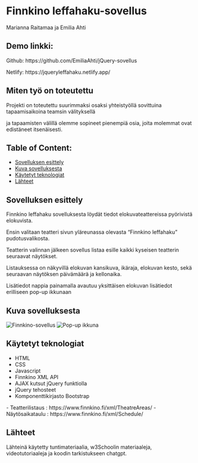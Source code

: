 # Finnkino leffahaku-sovellus
Marianna Raitamaa ja Emilia Ahti

## Demo linkki:
<p>Github: https://github.com/EmiliaAhti/jQuery-sovellus</p>
<p>Netlify: https://jqueryleffahaku.netlify.app/</p>

## Miten työ on toteutettu
<p>Projekti on toteutettu suurimmaksi osaksi yhteistyöllä sovittuina tapaamisaikoina teamsin välityksellä</p>  
<p>ja tapaamisten välillä olemme sopineet pienempiä osia, joita molemmat ovat edistäneet itsenäisesti.</p>

## Table of Content:

- [Sovelluksen esittely](#about-the-app)
- [Kuva sovelluksesta](#screenshots)
- [Käytetyt teknologiat](#technologies)
- [Lähteet](#credits)

## Sovelluksen esittely
<p>Finnkino leffahaku sovelluksesta löydät tiedot elokuvateattereissa pyörivistä elokuvista. </p>
<p>Ensin valitaan teatteri sivun yläreunassa olevasta “Finnkino leffahaku” pudotusvalikosta. </p>
<p>Teatterin valinnan jälkeen sovellus listaa esille kaikki kyseisen teatterin seuraavat näytökset. </p>
<p>Listauksessa on näkyvillä elokuvan kansikuva, ikäraja, elokuvan kesto, sekä seuraavan näytöksen päivämäärä ja kellonaika. </p>
<p>Lisätiedot nappia painamalla avautuu yksittäisen elokuvan lisätiedot erilliseen pop-up ikkunaan</p>

## Kuva sovelluksesta
<img src="" alt="Finnkino-sovellus">
<img src="" alt="Pop-up ikkuna">

## Käytetyt teknologiat
<ul>
  <li>HTML</li>
  <li>CSS</li>
  <li>Javascript</li>
  <li>Finnkino XML API</li>
  <li>AJAX kutsut jQuery funktiolla</li>
  <li>jQuery tehosteet</li>
  <li>Komponenttikirjasto Bootstrap</li>
</ul>
- Teatterilistaus : https://www.finnkino.fi/xml/TheatreAreas/
- Näytösaikataulu : https://www.finnkino.fi/xml/Schedule/

## Lähteet
<p>Lähteinä käytetty tuntimateriaalia, w3Schoolin materiaaleja, videotutoriaaleja ja koodin tarkistukseen chatgpt.</p>
